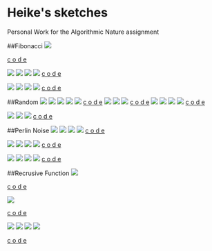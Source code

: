 # Heike's sketches
Personal Work for the Algorithmic Nature assignment

##Fibonacci
![](Heike/fibonacci/fibonacci2.png)

[c o d e](Heike/fibonacci/fibonacci2.pv)

![](Heike/fibonacci/fibonacci_squares.png)
![](Heike/fibonacci/fibonacci_squares2.png)
![](Heike/fibonacci/fibonacci_squares3.png)
![](Heike/fibonacci/fibonacci_squares3.png)
[c o d e](Heike/fibonacci/fibonacci_squares.pv)

![](Heike/fibonacci/fibonacci_random.png)
![](Heike/fibonacci/fibonacci_random2.png)
![](Heike/fibonacci/fibonacci_random3.png)
![](Heike/fibonacci/fibonacci_random4.png)
[c o d e](Heike/fibonacci/fibonacci_random.pv)

##Random
![](Heike/random/iets1.png)
![](Heike/random/iets2.png)
![](Heike/random/iets3.png)
![](Heike/random/iets4.png)
![](Heike/random/iets5.png)
[c o d e](Heike/random/iets.pv)
![](Heike/random/squares1.png)
![](Heike/random/squares2.png)
![](Heike/random/squares3.png)
[c o d e](Heike/random/random_rotated_squares.pv)
![](Heike/random/1.png)
![](Heike/random/3.png)
![](Heike/random/4.png)
![](Heike/random/5.png)
[c o d e](Heike/random/random_circles.pv)

![](Heike/random/10.png)
![](Heike/random/12.png)
![](Heike/random/13.png)
[c o d e](Heike/random/random_squares.pv)

##Perlin Noise
![](Heike/perlin_noise/noise_clouds.png)
![](Heike/perlin_noise/noise_clouds2.png)
![](Heike/perlin_noise/noise_clouds3.png)
![](Heike/perlin_noise/noise_clouds4.png)
[c o d e](Heike/perlin_noise/noise_clouds.pv)

![](Heike/perlin_noise/white_waves.png)
![](Heike/perlin_noise/white_wave2.png)
![](Heike/perlin_noise/white_wave3.png)
![](Heike/perlin_noise/white_wave4.png)
[c o d e](Heike/perlin_noise/white_wave.pv)

![](Heike/perlin_noise/noise1.png)
![](Heike/perlin_noise/random_noise1.png)
![](Heike/perlin_noise/random_noise2.png)
![](Heike/perlin_noise/random_noise3.png)
[c o d e](Heike/perlin_noise/random_noise.pv)

##Recrusive Function
![](Heike/recursive_function/tree1.png)

[c o d e](Heike/recursive_function/tree.pv)

![](Heike/recursive_function/recursive1.png)

[c o d e](Heike/recursive_function/recursive.pv)

![](Heike/recursive_function/recursive2.png)
![](Heike/recursive_function/recursive2-4.png)
![](Heike/recursive_function/recursive3.png)
![](Heike/recursive_function/recursive4.png)

[c o d e](Heike/recursive_function/recursive2.pv)

